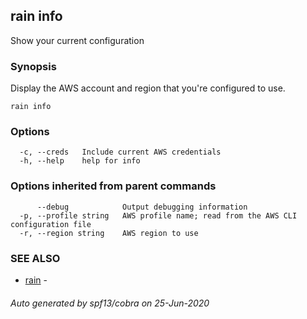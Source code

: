 ## rain info

Show your current configuration

### Synopsis

Display the AWS account and region that you're configured to use.

```
rain info
```

### Options

```
  -c, --creds   Include current AWS credentials
  -h, --help    help for info
```

### Options inherited from parent commands

```
      --debug            Output debugging information
  -p, --profile string   AWS profile name; read from the AWS CLI configuration file
  -r, --region string    AWS region to use
```

### SEE ALSO

* [rain](index.md)	 - 

###### Auto generated by spf13/cobra on 25-Jun-2020
